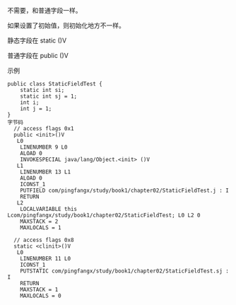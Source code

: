 不需要，和普通字段一样。

如果设置了初始值，则初始化地方不一样。

静态字段在 static <clinit>()V

普通字段在 public <init>()V

示例
    
    public class StaticFieldTest {
        static int si;
        static int sj = 1;
        int i;
        int j = 1;
    }
    字节码
      // access flags 0x1
      public <init>()V
       L0
        LINENUMBER 9 L0
        ALOAD 0
        INVOKESPECIAL java/lang/Object.<init> ()V
       L1
        LINENUMBER 13 L1
        ALOAD 0
        ICONST_1
        PUTFIELD com/pingfangx/study/book1/chapter02/StaticFieldTest.j : I
        RETURN
       L2
        LOCALVARIABLE this Lcom/pingfangx/study/book1/chapter02/StaticFieldTest; L0 L2 0
        MAXSTACK = 2
        MAXLOCALS = 1
        
      // access flags 0x8
      static <clinit>()V
       L0
        LINENUMBER 11 L0
        ICONST_1
        PUTSTATIC com/pingfangx/study/book1/chapter02/StaticFieldTest.sj : I
        RETURN
        MAXSTACK = 1
        MAXLOCALS = 0